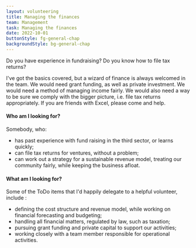 ```yaml
---
layout: volunteering
title: Managing the finances
team: Management
task: Managing the finances
date: 2022-10-01
buttonStyle: fg-general-chap
backgroundStyle: bg-general-chap
---
```


Do you have experience in fundraising? Do you know how to file tax returns?
<!-- excerpt-end -->
I've got the basics covered, but a wizard of finance is always welcomed in the team. We would need grant funding, as well as private investment. We would need a method of managing income fairly. We would also need a way to be sure we comply with the bigger picture, i.e. file tax returns appropriately. If you are friends with Excel, please come and help.

#### Who am I looking for?

Somebody, who:

+ has past experience with fund raising in the third sector, or learns quickly;
+ can file tax returns for ventures, without a problem;
+ can work out a strategy for a sustainable revenue model, treating our community fairly, while keeping the business afloat.

#### What am I looking for?

Some of the ToDo items that I'd happily delegate to a helpful volunteer, include :

+ defining the cost structure and revenue model, while working on financial forecasting and budgeting;
+ handling all financial matters, regulated by law, such as taxation;
+ pursuing grant funding and private capital to support our activities;
+ working closely with a team member responsible for operational activities.
